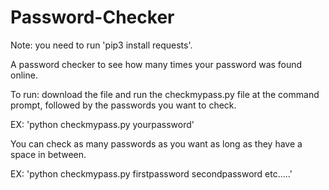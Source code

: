 # Password-Checker
Note: you need to run 'pip3 install requests'.

A password checker to see how many times your password was found online.

To run: download the file and run the checkmypass.py file at the command prompt, followed by the passwords you want to check.

EX: 'python checkmypass.py yourpassword'

You can check as many passwords as you want as long as they have a space in between.

EX: 'python checkmypass.py firstpassword secondpassword etc.....'
